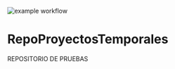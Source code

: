 ![example workflow](https://github.com/AngeloLaMadrid/RepoProyectosTemporales/actions/workflows/main.yml/badge.svg)
# RepoProyectosTemporales
REPOSITORIO DE PRUEBAS
